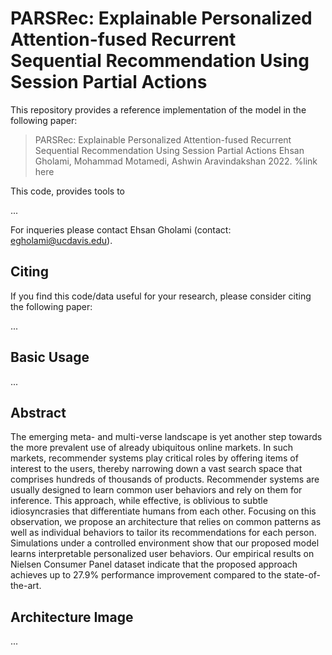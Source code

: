 # PARSRec: Explainable Personalized Attention-fused Recurrent Sequential Recommendation Using Session Partial Actions

This repository provides a reference implementation of the model in the following paper:

> PARSRec: Explainable Personalized Attention-fused Recurrent Sequential Recommendation Using Session Partial Actions
> Ehsan Gholami, Mohammad Motamedi, Ashwin Aravindakshan 
> 2022. %link here

This code, provides tools to 

...

For inqueries please contact Ehsan Gholami (contact: egholami@ucdavis.edu).

## Citing

If you find this code/data useful for your research, please consider citing the following paper:

...

## Basic Usage
...


## Abstract

The emerging meta- and multi-verse landscape is yet another step towards the more prevalent use of already ubiquitous online markets. In such markets, recommender systems play critical roles by offering items of interest to the users, thereby narrowing down a vast search space that comprises hundreds of thousands of products. Recommender systems are usually designed to learn common user behaviors and rely on them for inference. This approach, while effective, is oblivious to subtle idiosyncrasies that differentiate humans from each other. Focusing on this observation, we propose an architecture that relies on common patterns as well as individual behaviors to tailor its recommendations for each person. Simulations under a controlled environment show that our proposed model learns interpretable personalized user behaviors. Our empirical results on Nielsen Consumer Panel dataset indicate that the proposed approach achieves up to 27.9% performance improvement compared to the state-of-the-art.

## Architecture Image

...



